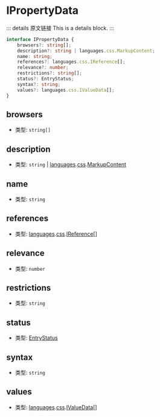 # IPropertyData
        
::: details 原文链接
This is a details block.
:::

```ts
interface IPropertyData {
    browsers?: string[];
    description?: string | languages.css.MarkupContent;
    name: string;
    references?: languages.css.IReference[];
    relevance?: number;
    restrictions?: string[];
    status?: EntryStatus;
    syntax?: string;
    values?: languages.css.IValueData[];
}
```

## browsers
- 类型: `string[]`
## description
- 类型: `string` | [languages](/api/languages.md).[css](/api/languages/css.md).[MarkupContent](/api/languages/css/MarkupContent.md)
## name
- 类型: `string`
## references
- 类型: [languages](/api/languages.md).[css](/api/languages/css.md).[IReference](/api/languages/css/IReference.md)[]
## relevance
- 类型: `number`
## restrictions
- 类型: `string`
## status
- 类型: [EntryStatus](/api/languages/css/EntryStatus.md)
## syntax
- 类型: `string`
## values
- 类型: [languages](/api/languages.md).[css](/api/languages/css.md).[IValueData](/api/languages/css/IValueData.md)[]